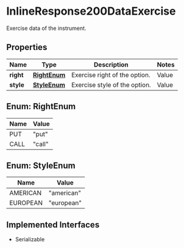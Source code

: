 

# InlineResponse200DataExercise

Exercise data of the instrument.

## Properties

Name | Type | Description | Notes
------------ | ------------- | ------------- | -------------
**right** | [**RightEnum**](#RightEnum) | Exercise right of the option. | Value | Description | | --- | --- | | put | A put option gives the owner the right, but not the obligation, to sell an asset at a specified price within a specific time period. | | call | A call option gives the owner the right, but not the obligation, to buy an asset at a specified price within a specific time period. |   |  [optional]
**style** | [**StyleEnum**](#StyleEnum) | Exercise style of the option. | Value | Description | | --- | --- | | american | An American-style option can be exercised anytime during its life. | | european | A European-style option can be exercised at the end of its life. |   |  [optional]



## Enum: RightEnum

Name | Value
---- | -----
PUT | &quot;put&quot;
CALL | &quot;call&quot;



## Enum: StyleEnum

Name | Value
---- | -----
AMERICAN | &quot;american&quot;
EUROPEAN | &quot;european&quot;


## Implemented Interfaces

* Serializable


